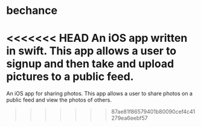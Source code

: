 # bechance

<<<<<<< HEAD
An iOS app written in swift. This app allows a user to signup and then take and upload pictures to a public feed.
=======
An iOS app for sharing photos. This app allows a user to share photos on a public feed and view the photos of others.
>>>>>>> 87ae81f86579401b80090cef4c41279ea6eebf57
